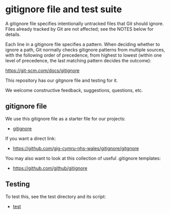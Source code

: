 # gitignore file and test suite

A gitignore file specifies intentionally untracked files that Git should ignore.
Files already tracked by Git are not affected; see the NOTES below for details.

Each line in a gitignore file specifies a pattern. When deciding whether to
ignore a path, Git normally checks gitignore patterns from multiple sources,
with the following order of precedence, from highest to lowest (within one level
of precedence, the last matching pattern decides the outcome):

<https://git-scm.com/docs/gitignore>

This repository has our gitgnore file and testing for it.

We welcome constructive feedback, suggestions, questions, etc.

## gitignore file

We use this gitignore file as a starter file for our projects:

* [gitignore](gitignore)

If you want a direct link:

* <https://github.com/gig-cymru-nhs-wales/gitignore/gitgnore>

You may also want to look at this collection of useful .gitignore templates:

* <https://github.com/github/gitignore>

## Testing

To test this, see the test directory and its script:

* [test](test)
